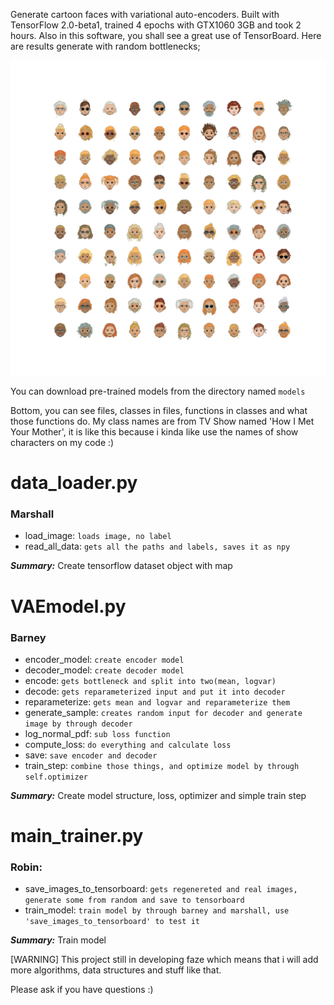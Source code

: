 Generate cartoon faces with variational auto-encoders. Built with TensorFlow 2.0-beta1, trained 4 epochs with GTX1060 3GB and took 2 hours. Also in this software, you shall see a great use of TensorBoard. Here are results  generate with random bottlenecks;

![results](https://github.com/aangfanboy/aldrin_vae/blob/master/results.png)

You can download pre-trained models from the directory named `models`

Bottom, you can see files, classes in files, functions in classes and what those functions do. My class names are from TV Show named 'How I Met Your Mother', it is like this because i kinda like use the names of show characters on my code :)

# **data_loader.py**
### Marshall
* load_image: `loads image, no label`
* read_all_data: `gets all the paths and labels, saves it as npy`

***Summary:*** Create tensorflow dataset object with map

#  **VAEmodel.py**
### Barney
* encoder_model: `create encoder model`
* decoder_model: `create decoder model`
* encode: `gets bottleneck and split into two(mean, logvar)`
* decode: `gets reparameterized input and put it into decoder`
* reparameterize: `gets mean and logvar and reparameterize them`
* generate_sample: `creates random input for decoder and generate image by through decoder`
* log_normal_pdf: `sub loss function`
* compute_loss: `do everything and calculate loss`
* save: `save encoder and decoder`
* train_step: `combine those things, and optimize model by through self.optimizer`

***Summary:*** Create model structure, loss, optimizer and simple train step


#  **main_trainer.py**
### Robin:
* save_images_to_tensorboard: `gets regenereted and real images, generate some from random and save to tensorboard`
* train_model: `train model by through barney and marshall, use 'save_images_to_tensorboard' to test it`

***Summary:*** Train model

[WARNING] This project still in developing faze which means that i will add more algorithms, data structures and stuff like that.

Please ask if you have questions :)
